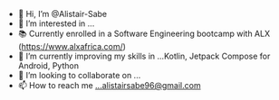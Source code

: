 - 👋 Hi, I’m @Alistair-Sabe
- 👀 I’m interested in ... 
- 📚 Currently enrolled in a Software Engineering bootcamp with ALX (https://www.alxafrica.com/)
- 🌱 I’m currently improving my skills in ...Kotlin, Jetpack Compose for Android, Python
- 💞️ I’m looking to collaborate on ...
- 📫 How to reach me ...alistairsabe96@gmail.com

<!---
Alistair-Sabe/Alistair-Sabe is a ✨ special ✨ repository because its `README.md` (this file) appears on your GitHub profile.
You can click the Preview link to take a look at your changes.
--->
